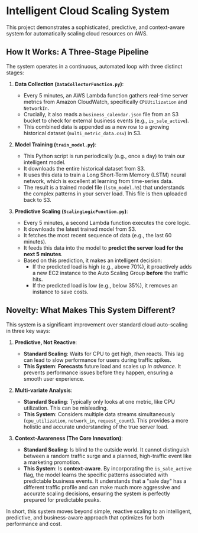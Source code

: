 # Intelligent Cloud Scaling System

This project demonstrates a sophisticated, predictive, and context-aware system for automatically scaling cloud resources on AWS.

## How It Works: A Three-Stage Pipeline

The system operates in a continuous, automated loop with three distinct stages:

1.  **Data Collection (`DataCollectorFunction.py`)**:
    *   Every 5 minutes, an AWS Lambda function gathers real-time server metrics from Amazon CloudWatch, specifically `CPUUtilization` and `NetworkIn`.
    *   Crucially, it also reads a `business_calendar.json` file from an S3 bucket to check for external business events (e.g., `is_sale_active`).
    *   This combined data is appended as a new row to a growing historical dataset (`multi_metric_data.csv`) in S3.

2.  **Model Training (`train_model.py`)**:
    *   This Python script is run periodically (e.g., once a day) to train our intelligent model.
    *   It downloads the entire historical dataset from S3.
    *   It uses this data to train a Long Short-Term Memory (LSTM) neural network, which is excellent at learning from time-series data.
    *   The result is a trained model file (`lstm_model.h5`) that understands the complex patterns in your server load. This file is then uploaded back to S3.

3.  **Predictive Scaling (`ScalingLogicFunction.py`)**:
    *   Every 5 minutes, a second Lambda function executes the core logic.
    *   It downloads the latest trained model from S3.
    *   It fetches the most recent sequence of data (e.g., the last 60 minutes).
    *   It feeds this data into the model to **predict the server load for the next 5 minutes**.
    *   Based on this prediction, it makes an intelligent decision:
        *   If the predicted load is high (e.g., above 70%), it proactively adds a new EC2 instance to the Auto Scaling Group **before** the traffic hits.
        *   If the predicted load is low (e.g., below 35%), it removes an instance to save costs.

## Novelty: What Makes This System Different?

This system is a significant improvement over standard cloud auto-scaling in three key ways:

1.  **Predictive, Not Reactive**:
    *   **Standard Scaling**: Waits for CPU to get high, *then* reacts. This lag can lead to slow performance for users during traffic spikes.
    *   **This System**: **Forecasts** future load and scales up *in advance*. It prevents performance issues before they happen, ensuring a smooth user experience.

2.  **Multi-variate Analysis**:
    *   **Standard Scaling**: Typically only looks at one metric, like CPU utilization. This can be misleading.
    *   **This System**: Considers multiple data streams simultaneously (`cpu_utilization`, `network_in`, `request_count`). This provides a more holistic and accurate understanding of the true server load.

3.  **Context-Awareness (The Core Innovation)**:
    *   **Standard Scaling**: Is blind to the outside world. It cannot distinguish between a random traffic surge and a planned, high-traffic event like a marketing promotion.
    *   **This System**: Is **context-aware**. By incorporating the `is_sale_active` flag, the model learns the specific patterns associated with predictable business events. It understands that a "sale day" has a different traffic profile and can make much more aggressive and accurate scaling decisions, ensuring the system is perfectly prepared for predictable peaks.

In short, this system moves beyond simple, reactive scaling to an intelligent, predictive, and business-aware approach that optimizes for both performance and cost.
